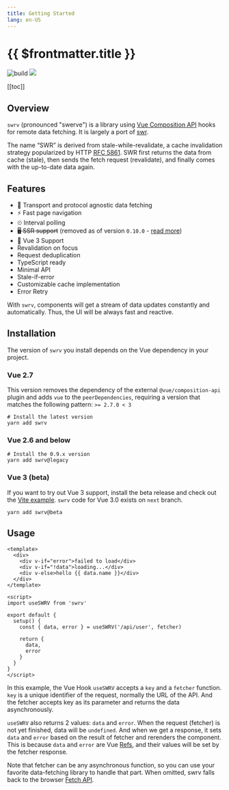 ```yaml
---
title: Getting Started
lang: en-US
---
```


# {{ $frontmatter.title }}

![build](https://github.com/Kong/swrv/workflows/build/badge.svg) [![](https://img.shields.io/npm/v/swrv.svg)](https://www.npmjs.com/package/swrv)

[[toc]]

## Overview

`swrv` (pronounced "swerve") is a library using [Vue Composition API](https://vuejs.org/guide/extras/composition-api-faq.html) hooks for remote data fetching. It is largely a port of [swr](https://github.com/zeit/swr).

The name “SWR” is derived from stale-while-revalidate, a cache invalidation strategy popularized by HTTP [RFC 5861](https://tools.ietf.org/html/rfc5861). SWR first returns the data from cache (stale), then sends the fetch request (revalidate), and finally comes with the up-to-date data again.

## Features

- 📡 Transport and protocol agnostic data fetching
- ⚡️ Fast page navigation
- ⏲ Interval polling
- ~~🖥 SSR support~~ (removed as of version `0.10.0` - [read more](https://github.com/Kong/swrv/pull/304))
- 🖖 Vue 3 Support
- Revalidation on focus
- Request deduplication
- TypeScript ready
- Minimal API
- Stale-if-error
- Customizable cache implementation
- Error Retry

With `swrv`, components will get a stream of data updates constantly and automatically. Thus, the UI will be always fast and reactive.

## Installation

The version of `swrv` you install depends on the Vue dependency in your project.

### Vue 2.7

This version removes the dependency of the external `@vue/composition-api` plugin and adds `vue` to the `peerDependencies`, requiring a version that matches the following pattern: `>= 2.7.0 < 3`

```shell
# Install the latest version
yarn add swrv
```

### Vue 2.6 and below

```shell
# Install the 0.9.x version
yarn add swrv@legacy
```

### Vue 3 (beta)

If you want to try out Vue 3 support, install the beta release and check out the [Vite example](https://github.com/Kong/swrv/tree/next/examples/vite). `swrv` code for Vue 3.0 exists on `next` branch.

```shell
yarn add swrv@beta
```

## Usage

```vue
<template>
  <div>
    <div v-if="error">failed to load</div>
    <div v-if="!data">loading...</div>
    <div v-else>hello {{ data.name }}</div>
  </div>
</template>

<script>
import useSWRV from 'swrv'

export default {
  setup() {
    const { data, error } = useSWRV('/api/user', fetcher)

    return {
      data,
      error
    }
  }
}
</script>
```

In this example, the Vue Hook `useSWRV` accepts a `key` and a `fetcher` function. `key` is a unique identifier of the request, normally the URL of the API. And the fetcher accepts key as its parameter and returns the data asynchronously.

`useSWRV` also returns 2 values: `data` and `error`. When the request (fetcher) is not yet finished, data will be `undefined`. And when we get a response, it sets `data` and `error` based on the result of fetcher and rerenders the component. This is because `data` and `error` are Vue [Refs](https://vuejs.org/api/reactivity-core.html#ref), and their values will be set by the fetcher response.

Note that fetcher can be any asynchronous function, so you can use your favorite data-fetching library to handle that part. When omitted, swrv falls back to the  browser [Fetch API](https://developer.mozilla.org/en-US/docs/Web/API/Fetch_API).
